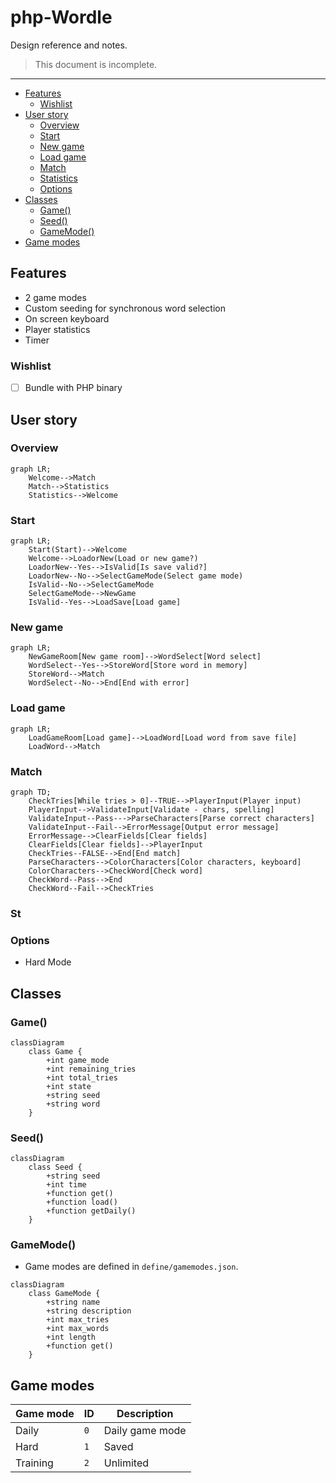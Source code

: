 # php-Wordle

Design reference and notes. 

> This document is incomplete.

--- 

- [Features](#features)
  - [Wishlist](#wishlist)
- [User story](#user-story)
  - [Overview](#overview)
  - [Start](#start)
  - [New game](#new-game)
  - [Load game](#load-game)
  - [Match](#match)
  - [Statistics](#statistics)
  - [Options](#options)
- [Classes](#classes)
  - [Game()](#game)
  - [Seed()](#seed)
  - [GameMode()](#gamemode)
- [Game modes](#game-modes)

## Features

- 2 game modes
- Custom seeding for synchronous word selection
- On screen keyboard
- Player statistics
- Timer

### Wishlist

- [ ] Bundle with PHP binary 

## User story

### Overview

```mermaid
graph LR;
    Welcome-->Match
    Match-->Statistics
    Statistics-->Welcome
```

### Start

```mermaid
graph LR;
    Start(Start)-->Welcome
    Welcome-->LoadorNew(Load or new game?)
    LoadorNew--Yes-->IsValid[Is save valid?]
    LoadorNew--No-->SelectGameMode(Select game mode)
    IsValid--No-->SelectGameMode
    SelectGameMode-->NewGame
    IsValid--Yes-->LoadSave[Load game]
```

### New game

```mermaid
graph LR;
    NewGameRoom[New game room]-->WordSelect[Word select]
    WordSelect--Yes-->StoreWord[Store word in memory]
    StoreWord-->Match
    WordSelect--No-->End[End with error]
```

### Load game

```mermaid
graph LR;
    LoadGameRoom[Load game]-->LoadWord[Load word from save file]
    LoadWord-->Match
```

### Match

```mermaid
graph TD;
    CheckTries[While tries > 0]--TRUE-->PlayerInput(Player input)
    PlayerInput-->ValidateInput[Validate - chars, spelling]
    ValidateInput--Pass--->ParseCharacters[Parse correct characters]
    ValidateInput--Fail-->ErrorMessage[Output error message]
    ErrorMessage-->ClearFields[Clear fields]
    ClearFields[Clear fields]-->PlayerInput
    CheckTries--FALSE-->End[End match]
    ParseCharacters-->ColorCharacters[Color characters, keyboard]
    ColorCharacters-->CheckWord[Check word]
    CheckWord--Pass-->End
    CheckWord--Fail-->CheckTries 
```

### St
### Options

- Hard Mode

## Classes

### Game()

```mermaid
classDiagram
    class Game {
        +int game_mode
        +int remaining_tries
        +int total_tries
        +int state
        +string seed
        +string word
    }
```

### Seed()
    
```mermaid
classDiagram
    class Seed {
        +string seed
        +int time
        +function get()
        +function load()
        +function getDaily()
    }
```

### GameMode()

- Game modes are defined in `define/gamemodes.json`.

```mermaid
classDiagram
    class GameMode {
        +string name
        +string description
        +int max_tries
        +int max_words
        +int length
        +function get()
    }
```

## Game modes

| Game mode | ID | Description |
| - | - | - |
| Daily | `0` | Daily game mode |
| Hard | `1` | Saved |
| Training | `2` | Unlimited |
